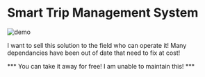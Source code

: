 # Smart Trip Management System

![demo](https://github.com/cuongquay/smartrip-management-system/blob/master/trip-operator.png "TripContract Operator")

I want to sell this solution to the field who can operate it!
Many dependancies have been out of date that need to fix at cost!

*** You can take it away for free! I am unable to maintain this! ***